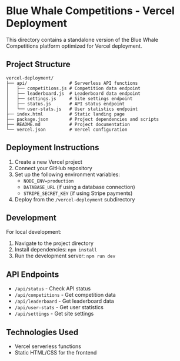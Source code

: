 # Blue Whale Competitions - Vercel Deployment

This directory contains a standalone version of the Blue Whale Competitions platform optimized for Vercel deployment.

## Project Structure

```
vercel-deployment/
├── api/                # Serverless API functions
│   ├── competitions.js # Competition data endpoint
│   ├── leaderboard.js  # Leaderboard data endpoint
│   ├── settings.js     # Site settings endpoint
│   ├── status.js       # API status endpoint
│   └── user-stats.js   # User statistics endpoint
├── index.html          # Static landing page
├── package.json        # Project dependencies and scripts
├── README.md           # Project documentation
└── vercel.json         # Vercel configuration
```

## Deployment Instructions

1. Create a new Vercel project
2. Connect your GitHub repository
3. Set up the following environment variables:
   - `NODE_ENV=production`
   - `DATABASE_URL` (if using a database connection)
   - `STRIPE_SECRET_KEY` (if using Stripe payments)
4. Deploy from the `/vercel-deployment` subdirectory

## Development

For local development:

1. Navigate to the project directory
2. Install dependencies: `npm install`
3. Run the development server: `npm run dev`

## API Endpoints

- `/api/status` - Check API status
- `/api/competitions` - Get competition data
- `/api/leaderboard` - Get leaderboard data
- `/api/user-stats` - Get user statistics
- `/api/settings` - Get site settings

## Technologies Used

- Vercel serverless functions
- Static HTML/CSS for the frontend